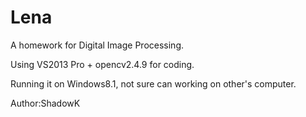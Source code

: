 # Lena
A homework for Digital Image Processing.

Using VS2013 Pro + opencv2.4.9 for coding.

Running it on Windows8.1, not sure can working on other's computer.

Author:ShadowK
